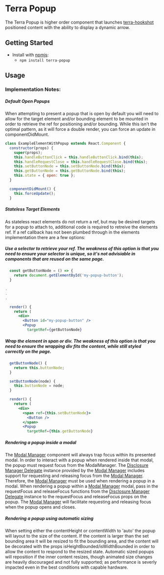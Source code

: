 # Terra Popup

The Terra Popup is higher order component that launches [terra-hookshot][3] positioned content with the ability to display a dynamic arrow.

## Getting Started

- Install with [npmjs](https://www.npmjs.com):
  - `npm install terra-popup`

## Usage

### Implementation Notes:

##### Default Open Popups
When attempting to present a popup that is open by default you will need to allow for the target element and/or bounding element to be mounted in order to retrieve the ref for positioning and/or bounding. While this isn't the optimal pattern, as it will force a double render, you can force an update in componentDidMount.
```jsx
class ExampleElementWithPopup extends React.Component {
  constructor(props) {
    super(props);
    this.handleButtonClick = this.handleButtonClick.bind(this);
    this.handleRequestClose = this.handleRequestClose.bind(this);
    this.setButtonNode = this.setButtonNode.bind(this);
    this.getButtonNode = this.getButtonNode.bind(this);
    this.state = { open: true };
  }

  componentDidMount() {
    this.forceUpdate();
  }
```

##### Stateless Target Elements
As stateless react elements do not return a ref, but may be desired targets for a popup to attach to, additional code is required to retreive the elements ref. If a ref callback has not been plumbed through in the elements implementation there are a few options:

##### Use a selector to retrieve your ref. The weakness of this option is that you need to ensure your selector is unique, so it's not advisiable in components that are reused on the same page.

```jsx
  const getButtonNode = () => {
    return document.getElementById('my-popup-button');
  }

.
.
.

  render() {
    return (
      <div>
        <Button id="my-popup-button" />
        <Popup
          targetRef={getButtonNode}
```
##### Wrap the element in span or div. The weakness of this option is that you need to ensure the wrapping div fits the content, while still styled correctly on the page.

```jsx
  getButtonNode() {
    return this.buttonNode;
  }

  setButtonNode(node) {
    this.buttonNode = node;
  }

  render() {
    return (
      <div>
        <span ref={this.setButtonNode}>
          <Button />
        </span>
        <Popup
          targetRef={this.getButtonNode}
```

##### Rendering a popup inside a modal
The [Modal Manager][1] component will always trap focus within its presented modal. In order to interact with a popup when rendered inside that modal, the popup must request focus from the ModalManager. The [Disclosure Manager Delegate][2] instance provided by the [Modal Manager][1] includes support for requesting and releasing focus from the [Modal Manager][1]. Therefore, the [Modal Manager][1] must be used when rendering a popup in a modal. When rendering a popup within a [Modal Manager][1] modal, pass in the requestFocus and releaseFocus functions from the [Disclosure Manager Delegate][2] instance to the requestFocus and releaseFocus props on the popup. The [Modal Manager][1] will facilitate requesting and releasing focus when the popup opens and closes.

##### Rendering a popup using automatic sizing
When setting either the contentHeight or contentWidth to 'auto' the popup will layout to the size of the content. If the content is larger than the set bounding area it will be resized to fit the bounding area, and the content will be decorated with the props isHeightBounded/isWidthBounded in order to allow the content to respond to the resized state. Automatic sized popups will reposition if the inner content resizes, though animated size changes are heavily discouraged and not fully supported; as performance is severly impacted even in the best conditions with capable hardware.

[1]: https://engineering.cerner.com/terra-ui/#/components/terra-disclosure-manager/disclosure-manager/about
[2]: https://engineering.cerner.com/terra-ui/#/components/terra-modal-manager/modal-manager/about
[3]: https://engineering.cerner.com/terra-ui/#/components/terra-hookshot/hookshot/hookshot
